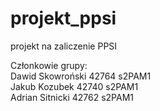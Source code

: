 # projekt_ppsi
projekt na zaliczenie PPSI

Członkowie grupy:  
Dawid Skowroński 42764 s2PAM1  
Jakub Kozubek 42740 s2PAM1  
Adrian Sitnicki 42762 s2PAM1  
